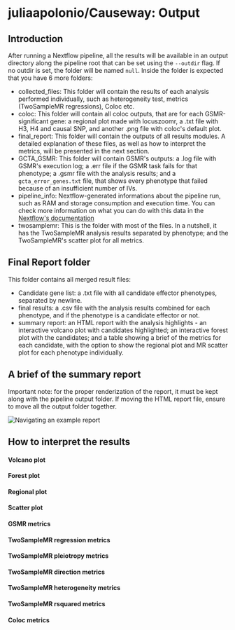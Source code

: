 # juliaapolonio/Causeway: Output

## Introduction

After running a Nextflow pipeline, all the results will be available in an output directory along the pipeline root that can be set using the `--outdir` flag. If no outdir is set, the folder will be named `null`. Inside the folder is expected that you have 6 more folders:

- collected_files: This folder will contain the results of each analysis performed individually, such as heterogeneity test, metrics (TwoSampleMR regressions), Coloc etc.
- coloc: This folder will contain all coloc outputs, that are for each GSMR-significant gene: a regional plot made with locuszoomr, a .txt file with H3, H4 and causal SNP, and another .png file with coloc's default plot.
- final_report: This folder will contain the outputs of all results modules. A detailed explanation of these files, as well as how to interpret the metrics, will be presented in the next section.
- GCTA_GSMR: This folder will contain GSMR's outputs: a .log file with GSMR's execution log; a .err file if the GSMR task fails for that phenotype; a .gsmr file with the analysis results; and a `gcta_error_genes.txt` file, that shows every phenotype that failed because of an insufficient number of IVs. 
- pipeline_info: Nextflow-generated informations about the pipeline run, such as RAM and storage consumption and execution time. You can check more information on what you can do with this data in the [Nextflow's documentation](https://www.nextflow.io/docs/latest/reports.html)
- twosamplemr: This is the folder with most of the files. In a nutshell, it has the TwoSampleMR analysis results separated by phenotype; and the TwoSampleMR's scatter plot for all metrics.

## Final Report folder

This folder contains all merged result files:
- Candidate gene list: a .txt file with all candidate effector phenotypes, separated by newline.
- final results: a .csv file with the analysis results combined for each phenotype, and if the phenotype is a candidate effector or not.
- summary report: an HTML report with the analysis highlights - an interactive volcano plot with candidates highlighted; an interactive forest plot with the candidates; and a table showing a brief of the metrics for each candidate, with the option to show the regional plot and MR scatter plot for each phenotype individually.

## A brief of the summary report

Important note: for the proper renderization of the report, it must be kept along with the pipeline output folder. If moving the HTML report file, ensure to move all the output folder together.

![Navigating an example report](https://i.giphy.com/media/v1.Y2lkPTc5MGI3NjExNzFxdjhpOWVtM2ZweW9wNmVnNDlsYWxmeHF2MmdhczgzYjA5cDZyOCZlcD12MV9pbnRlcm5hbF9naWZfYnlfaWQmY3Q9Zw/VG0lzESd2o6CxwU7y4/giphy.gif)

## How to interpret the results

#### Volcano plot

#### Forest plot

#### Regional plot

#### Scatter plot

#### GSMR metrics

#### TwoSampleMR regression metrics

#### TwoSampleMR pleiotropy metrics

#### TwoSampleMR direction metrics

#### TwoSampleMR heterogeneity metrics

#### TwoSampleMR rsquared metrics

#### Coloc metrics
